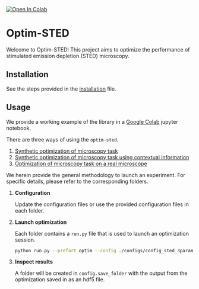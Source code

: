 <a target="_blank" href="https://colab.research.google.com/drive/128pOe4KwnZ7MH6HFcd-mG1HjwDWvohnq?usp=sharing">
  <img src="https://colab.research.google.com/assets/colab-badge.svg" alt="Open In Colab"/>
</a>

# Optim-STED

Welcome to Optim-STED! This project aims to optimize the performance of stimulated emission depletion (STED) microscopy.

## Installation

See the steps provided in the [installation](installation.md) file.

## Usage

We provide a working example of the library in a [Google Colab](https://colab.research.google.com/drive/1ckVkFQnTTZpQIrUTbbz_NsQdrApsEd_1?usp=sharing) jupyter notebook.

There are three ways of using the ``optim-sted``. 

1. [Synthetic optimization of microscopy task](bandit/README.md)
1. [Synthetic optimization of microscopy task using contextual information](history-bandit/README.md)
1. [Optimization of microscopy task on a real microscope](abberior/README.md)

We herein provide the general methodology to launch an experiment. For specific details, please refer to the corresponding folders.

1. **Configuration**
    
    Update the configuration files or use the provided configuration files in each folder.

1. **Launch optimization**

    Each folder contains a ``run.py`` file that is used to launch an optimization session.

    ```bash
    python run.py --prefart optim --config ./configs/config_sted_3params_LinTSDiag.yml
    ```

1. **Inspect results**

    A folder will be created in ``config.save_folder`` with the output from the optimization saved in as an hdf5 file.

